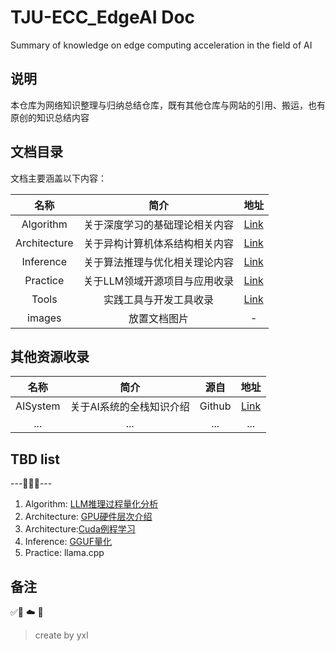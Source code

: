 # TJU-ECC_EdgeAI Doc

Summary of knowledge on edge computing acceleration in the field of AI


## 说明

本仓库为网络知识整理与归纳总结仓库，既有其他仓库与网站的引用、搬运，也有原创的知识总结内容




## 文档目录

文档主要涵盖以下内容：

| 名称  | 简介       | 地址    |
|:---:|:-----:|:---:|
| Algorithm | 关于深度学习的基础理论相关内容|[Link](./Algorithm/README.md)|
| Architecture | 关于异构计算机体系结构相关内容|[Link](./Architecture/README.md)|
| Inference | 关于算法推理与优化相关理论内容 |[Link](./Inference/README.md)|
| Practice | 关于LLM领域开源项目与应用收录 |[Link](./Practice/README.md)|
| Tools | 实践工具与开发工具收录 |[Link](./Tools/README.md)|
| images | 放置文档图片   | -|


## 其他资源收录

| 名称  | 简介       | 源自    |地址    |
|:---:|:---:|:---:|:---:|
| AISystem | 关于AI系统的全栈知识介绍| Github  | [Link](https://github.com/chenzomi12/AISystem)|
| ... | ... | ...|...|

## TBD list

---🚧🚧🚧---
1. Algorithm: [LLM推理过程量化分析](./Algorithm/Transformer_3.md)
2. Architecture: [GPU硬件层次介绍](./Architecture/GPU_01.md)
3. Architecture:[Cuda例程学习](./Architecture/Cuda_00.md)
4. Inference: [GGUF量化](./Inference/Quantize_Home.md)
5. Practice: llama.cpp

## 备注

✅🚧 ☁️ 🔬 


> create by yxl


